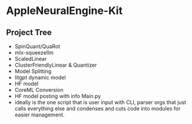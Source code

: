 # AppleNeuralEngine-Kit

Project Tree
------------------
- SpinQuant/QuaRot
- mlx-squeezellm
- ScaledLinear
- ClusterFriendlyLinear & Quantizer
- Model Splitting
- litgpt dynamic model
- HF model
- CoreML Conversion
- HF model posting with info
Main.py 
- ideally is the one script that is user input with CLI, parser orgs that just calls everything else and condenses and cuts code into modules for easier management.
